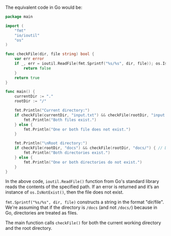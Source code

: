 The equivalent code in Go would be:

```go
package main

import (
    "fmt"
    "io/ioutil"
    "os"
)

func checkFile(dir, file string) bool {
    var err error
    if _, err = ioutil.ReadFile(fmt.Sprintf("%s/%s", dir, file)); os.IsNotExist(err) {
        return false
    }
    return true
}

func main() {
    currentDir := "."
    rootDir := "/"

    fmt.Println("Current directory:")
    if checkFile(currentDir, "input.txt") && checkFile(rootDir, "input.txt") {
        fmt.Println("Both files exist.")
    } else {
        fmt.Println("One or both file does not exist.")
    }

    fmt.Println("\nRoot directory:")
    if checkFile(rootDir, "docs") && checkFile(rootDir, "docs/") { // Directory is treated as a file here
        fmt.Println("Both directories exist.")
    } else {
        fmt.Println("One or both directories do not exist.")
    }
}
```

In the above code, `ioutil.ReadFile()` function from Go's standard library reads the contents of the specified path. If an error is returned and it’s an instance of `os.IsNotExist()`, then the file does not exist.

`fmt.Sprintf("%s/%s", dir, file)` constructs a string in the format "dir/file". We're assuming that if the directory is `/docs` (and not `/docs/`) because in Go, directories are treated as files. 

The main function calls `checkFile()` for both the current working directory and the root directory.
